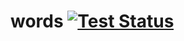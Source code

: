 # words [![Test Status](https://github.com/imbue11235/words/workflows/Go/badge.svg)](https://github.com/imbue11235/words/actions?query=workflow%3A%Go%22)